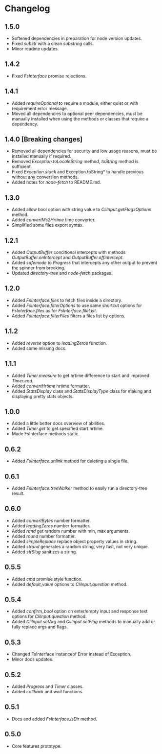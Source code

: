 # Changelog

## 1.5.0
 - Softened dependencies in preparation for node version updates.
 - Fixed *substr* with a clean *substring* calls.
 - Minor readme updates.

## 1.4.2
 - Fixed *FsInterface* promise rejections.

## 1.4.1
 - Added *requireOptional* to require a module, either quiet or with requirement error message.
 - Moved all dependencies to optional peer dependencies, must be manually installed when using the methods or classes that require a dependency.

## 1.4.0 [**Breaking changes**]
 - Removed all dependencies for security and low usage reasons, must be installed manually if required.
 - Removed *Exception.toLocaleString* method, *toString* method is sufficient.
 - Fixed *Exception.stack* and Exception.toString* to handle previous without any conversion methods.
 - Added notes for *node-fetch* to README.md.

## 1.3.0
 - Added allow bool option with string value to *CliInput.getFlagsOptions* method.
 - Added *convertMs2Hrtime* time converter.
 - Simplified some files export syntax.

## 1.2.1
 - Added *OutputBuffer* conditional intercepts with methods *OutputBuffer.onIntercept* and *OutputBuffer.offIntercept*.
 - Added *safemode* to *Progress* that intercepts any other output to prevent the spinner from breaking.
 - Updated *directory-tree* and *node-fetch* packages.

## 1.2.0
 - Added *FsInterface.files* to fetch files inside a directory.
 - Added *FsInterface.filterOptions* to use same shortcut options for *FsInterface.files* as for *FsInterface.fileList*.
 - Added *FsInterface.filterFiles* filters a files list by options.

## 1.1.2
 - Added *reverse* option to *leadingZeros* function.
 - Added some missing docs.

## 1.1.1
 - Added *Timer.measure* to get hrtime difference to start and improved *Timer.end*.
 - Added *convertHrtime* hrtime formatter.
 - Added *StatsDisplay* class and *StatsDisplayType* class for making and displaying pretty stats objects.

## 1.0.0
 - Added a little better docs overview of abilities.
 - Added *Timer.get* to get specified start hrtime.
 - Made FsInterface methods static.

## 0.6.2
 - Added *FsInterface.unlink* method for deleting a single file.

## 0.6.1
 - Added *FsInterface.treeWalker* method to easily run a directory-tree result.

## 0.6.0
 - Added *convertBytes* number formatter.
 - Added *leadingZeros* number formatter.
 - Added *rand* get random number with min, max arguments.
 - Added *round* number formatter.
 - Added *simpleReplace* replace object property values in string.
 - Added *strand* generates a random string, very fast, not very unique.
 - Added *strSlug* sanitizes a string.

## 0.5.5
 - Added *cmd* promise style function.
 - Added *default_value* options to *CliInput.question* method.

## 0.5.4
 - Added *confirm_bool* option on enter/empty input and response text options for *CliInput.question* method.
 - Added *CliInput.setArg* and *CliInput.setFlag* methods to manually add or fully replace args and flags.

## 0.5.3
 - Changed FsInterface instanceof Error instead of Exception.
 - Minor docs updates.

## 0.5.2
 - Added *Progress* and *Timer* classes.
 - Added *callback* and *wait* functions.

## 0.5.1
 - Docs and added *FsInterface.isDir* method.

## 0.5.0
 - Core features prototype.
